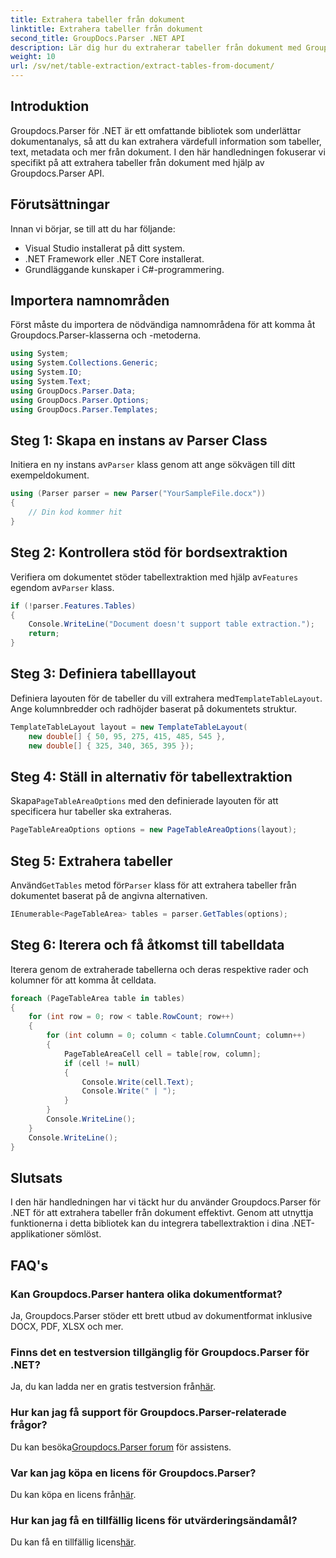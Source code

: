 ```yaml
---
title: Extrahera tabeller från dokument
linktitle: Extrahera tabeller från dokument
second_title: GroupDocs.Parser .NET API
description: Lär dig hur du extraherar tabeller från dokument med Groupdocs.Parser för .NET. Följ med för en detaljerad guide om hur du integrerar den här funktionen.
weight: 10
url: /sv/net/table-extraction/extract-tables-from-document/
---
```

## Introduktion
Groupdocs.Parser för .NET är ett omfattande bibliotek som underlättar dokumentanalys, så att du kan extrahera värdefull information som tabeller, text, metadata och mer från dokument. I den här handledningen fokuserar vi specifikt på att extrahera tabeller från dokument med hjälp av Groupdocs.Parser API.
## Förutsättningar
Innan vi börjar, se till att du har följande:
- Visual Studio installerat på ditt system.
- .NET Framework eller .NET Core installerat.
- Grundläggande kunskaper i C#-programmering.

## Importera namnområden
Först måste du importera de nödvändiga namnområdena för att komma åt Groupdocs.Parser-klasserna och -metoderna.
```csharp
using System;
using System.Collections.Generic;
using System.IO;
using System.Text;
using GroupDocs.Parser.Data;
using GroupDocs.Parser.Options;
using GroupDocs.Parser.Templates;
```
## Steg 1: Skapa en instans av Parser Class
 Initiera en ny instans av`Parser` klass genom att ange sökvägen till ditt exempeldokument.
```csharp
using (Parser parser = new Parser("YourSampleFile.docx"))
{
    // Din kod kommer hit
}
```
## Steg 2: Kontrollera stöd för bordsextraktion
 Verifiera om dokumentet stöder tabellextraktion med hjälp av`Features` egendom av`Parser` klass.
```csharp
if (!parser.Features.Tables)
{
    Console.WriteLine("Document doesn't support table extraction.");
    return;
}
```
## Steg 3: Definiera tabelllayout
Definiera layouten för de tabeller du vill extrahera med`TemplateTableLayout`. Ange kolumnbredder och radhöjder baserat på dokumentets struktur.
```csharp
TemplateTableLayout layout = new TemplateTableLayout(
    new double[] { 50, 95, 275, 415, 485, 545 },
    new double[] { 325, 340, 365, 395 });
```
## Steg 4: Ställ in alternativ för tabellextraktion
 Skapa`PageTableAreaOptions` med den definierade layouten för att specificera hur tabeller ska extraheras.
```csharp
PageTableAreaOptions options = new PageTableAreaOptions(layout);
```
## Steg 5: Extrahera tabeller
 Använd`GetTables` metod för`Parser` klass för att extrahera tabeller från dokumentet baserat på de angivna alternativen.
```csharp
IEnumerable<PageTableArea> tables = parser.GetTables(options);
```
## Steg 6: Iterera och få åtkomst till tabelldata
Iterera genom de extraherade tabellerna och deras respektive rader och kolumner för att komma åt celldata.
```csharp
foreach (PageTableArea table in tables)
{
    for (int row = 0; row < table.RowCount; row++)
    {
        for (int column = 0; column < table.ColumnCount; column++)
        {
            PageTableAreaCell cell = table[row, column];
            if (cell != null)
            {
                Console.Write(cell.Text);
                Console.Write(" | ");
            }
        }
        Console.WriteLine();
    }
    Console.WriteLine();
}
```
## Slutsats
I den här handledningen har vi täckt hur du använder Groupdocs.Parser för .NET för att extrahera tabeller från dokument effektivt. Genom att utnyttja funktionerna i detta bibliotek kan du integrera tabellextraktion i dina .NET-applikationer sömlöst.

## FAQ's
### Kan Groupdocs.Parser hantera olika dokumentformat?
Ja, Groupdocs.Parser stöder ett brett utbud av dokumentformat inklusive DOCX, PDF, XLSX och mer.
### Finns det en testversion tillgänglig för Groupdocs.Parser för .NET?
 Ja, du kan ladda ner en gratis testversion från[här](https://releases.groupdocs.com/).
### Hur kan jag få support för Groupdocs.Parser-relaterade frågor?
 Du kan besöka[Groupdocs.Parser forum](https://forum.groupdocs.com/c/parser/17) för assistens.
### Var kan jag köpa en licens för Groupdocs.Parser?
 Du kan köpa en licens från[här](https://purchase.groupdocs.com/buy).
### Hur kan jag få en tillfällig licens för utvärderingsändamål?
 Du kan få en tillfällig licens[här](https://purchase.groupdocs.com/temporary-license/).